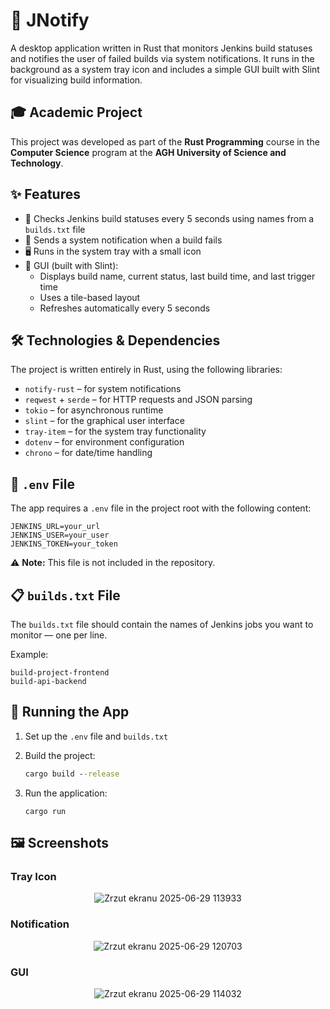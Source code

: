 # 🔔 JNotify

A desktop application written in Rust that monitors Jenkins build statuses and notifies the user of failed builds via system notifications. It runs in the background as a system tray icon and includes a simple GUI built with Slint for visualizing build information.

## 🎓 Academic Project

This project was developed as part of the **Rust Programming** course in the **Computer Science** program at the **AGH University of Science and Technology**.

## ✨ Features

- 🔄 Checks Jenkins build statuses every 5 seconds using names from a `builds.txt` file
- 📢 Sends a system notification when a build fails
- 🖥️ Runs in the system tray with a small icon
- 🧩 GUI (built with Slint):
  - Displays build name, current status, last build time, and last trigger time
  - Uses a tile-based layout
  - Refreshes automatically every 5 seconds

## 🛠️ Technologies & Dependencies

The project is written entirely in Rust, using the following libraries:

- `notify-rust` – for system notifications  
- `reqwest` + `serde` – for HTTP requests and JSON parsing  
- `tokio` – for asynchronous runtime  
- `slint` – for the graphical user interface  
- `tray-item` – for the system tray functionality  
- `dotenv` – for environment configuration  
- `chrono` – for date/time handling

## 🔧 `.env` File

The app requires a `.env` file in the project root with the following content:

```
JENKINS_URL=your_url
JENKINS_USER=your_user
JENKINS_TOKEN=your_token
```

⚠️ **Note:** This file is not included in the repository.

## 📋 `builds.txt` File

The `builds.txt` file should contain the names of Jenkins jobs you want to monitor — one per line.

Example:

```
build-project-frontend  
build-api-backend  
```

## 🚀 Running the App

1. Set up the `.env` file and `builds.txt`
2. Build the project:

   ```cmd
   cargo build --release
   ```

3. Run the application:

   ```
   cargo run
   ```

## 🖼️ Screenshots

### Tray Icon

<div align="center">
  
  ![Zrzut ekranu 2025-06-29 113933](https://github.com/user-attachments/assets/90b7631f-805e-4adb-81ac-1fc9bf5d7a67)

</div>

### Notification

<div align="center">
  
  ![Zrzut ekranu 2025-06-29 120703](https://github.com/user-attachments/assets/07a831fa-6879-47b8-aaf7-b4e5be0bad84)

</div>

### GUI

<div align="center">
  
  ![Zrzut ekranu 2025-06-29 114032](https://github.com/user-attachments/assets/788aacaf-e1e7-4700-9be5-e29cc7beef9c)

</div>
